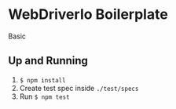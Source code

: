 # WebDriverIo Boilerplate

Basic

## Up and Running

1. `$ npm install`
2. Create test spec inside `./test/specs`
3. Run `$ npm test`
